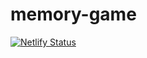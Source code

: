 # memory-game

[![Netlify Status](https://api.netlify.com/api/v1/badges/19527eeb-410a-4a54-b675-ba59909baef2/deploy-status)](https://app.netlify.com/sites/med-match/deploys)
